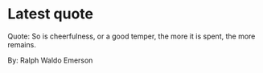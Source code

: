 # Latest quote 

Quote: So is cheerfulness, or a good temper, the more it is spent, the more remains. 

By: Ralph Waldo Emerson